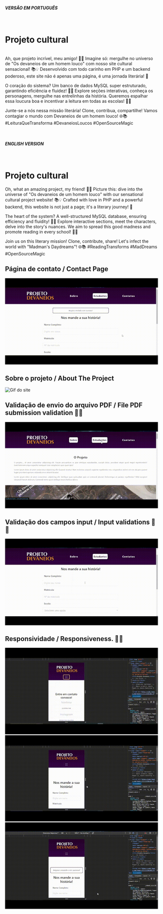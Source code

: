##### VERSÃO EM PORTUGUÊS
</br>

# Projeto cultural
</br>
Ah, que projeto incrível, meu amigo! 🚀✨ 
Imagine só: mergulhe no universo de "Os devaneios de um homem louco" com nosso site cultural sensacional! 📚💡 
Desenvolvido com todo carinho em PHP e um backend poderoso, este site não é apenas uma página, é uma jornada literária! 🌟

O coração do sistema? Um banco de dados MySQL super estruturado, garantindo eficiência e fluidez! 🤖💾 
Explore seções interativas, conheça os personagens, mergulhe nas entrelinhas da história. 
Queremos espalhar essa loucura boa e incentivar a leitura em todas as escolas! 🏫📖

Junte-se a nós nessa missão literária! 
Clone, contribua, compartilhe! Vamos contagiar o mundo com Devaneios de um homem louco! 🌐📚 
#LeituraQueTransforma #DevaneiosLoucos #OpenSourceMagic

</br>

##### ENGLISH VERSION
</br>

# Projeto cultural

Oh, what an amazing project, my friend! 🚀✨ 
Picture this: dive into the universe of "Os devaneios de um homem louco" with our sensational cultural project website! 📚💡 
Crafted with love in PHP and a powerful backend, this website is not just a page; it's a literary journey! 🌟

The heart of the system? A well-structured MySQL database, ensuring efficiency and fluidity! 🤖💾 
Explore interactive sections, meet the characters, delve into the story's nuances. We aim to spread this good madness and promote reading in every school! 🏫📖

Join us on this literary mission! Clone, contribute, share! 
Let's infect the world with "Madman's Daydreams"! 🌐📚 
#ReadingTransforms #MadDreams #OpenSourceMagic

## Página de contato / Contact Page

![Gif do site](https://github.com/arielklxto/projeto-cultural/blob/main/gifs/site-projeto-contato.gif)

## Sobre o projeto / About The Project

![Gif do site](https://github.com/arielklxto/projeto-cultural/blob/main/gifs/site-projeto-sobre.gif)

## Validação de envio do arquivo PDF / File PDF submission validation 📄✅

![Gif do site](https://github.com/arielklxto/projeto-cultural/blob/main/gifs/site-projeto-sucesso.gif)

## Validação dos campos input / Input validations 📄✅

![Gif do site](https://github.com/arielklxto/projeto-cultural/blob/main/gifs/site-projeto-validacoes.gif)

## Responsividade / Responsiveness. 🔄📱

![Gif do site](https://github.com/arielklxto/projeto-cultural/blob/main/gifs/responsividade-1.gif)
![Gif do site](https://github.com/arielklxto/projeto-cultural/blob/main/gifs/responsividade-2.gif)
![Gif do site](https://github.com/arielklxto/projeto-cultural/blob/main/gifs/responsividade-3.gif)

